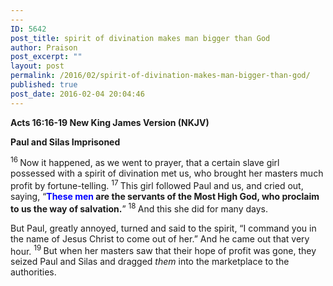 ```yaml
---
---
ID: 5642
post_title: spirit of divination makes man bigger than God
author: Praison
post_excerpt: ""
layout: post
permalink: /2016/02/spirit-of-divination-makes-man-bigger-than-god/
published: true
post_date: 2016-02-04 20:04:46
---
```

<p class="passage-display"><strong><span class="passage-display-bcv">Acts 16:16-19
</span><span class="passage-display-version">New King James Version (NKJV)</span></strong></p>
<strong><span id="en-NKJV-27500" class="text Acts-16-16">Paul and Silas Imprisoned</span></strong>

<span class="text Acts-16-16"><sup class="versenum">16 </sup>Now it happened, as we went to prayer, that a certain slave girl possessed with a spirit of divination met us, who brought her masters much profit by fortune-telling. </span><span id="en-NKJV-27501" class="text Acts-16-17"><sup class="versenum">17 </sup>This girl followed Paul and us, and cried out, saying, “<strong><span style="color: #0000ff;">These men</span> are the servants of the Most High God, who proclaim to us the way of salvation.</strong>” </span><span id="en-NKJV-27502" class="text Acts-16-18"><sup class="versenum">18 </sup>And this she did for many days.</span>

<span class="text Acts-16-18">But Paul, greatly annoyed, turned and said to the spirit, “I command you in the name of Jesus Christ to come out of her.” And he came out that very hour. </span><span id="en-NKJV-27503" class="text Acts-16-19"><sup class="versenum">19 </sup>But when her masters saw that their hope of profit was gone, they seized Paul and Silas and dragged <i>them</i> into the marketplace to the authorities.</span>